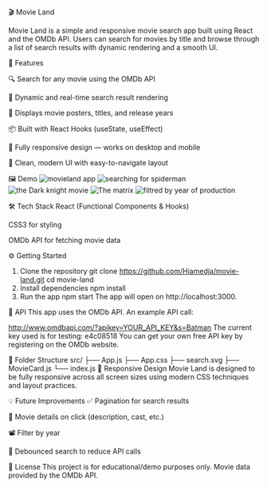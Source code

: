 🎬 Movie Land

Movie Land is a simple and responsive movie search app built using React and the OMDb API. Users can search for movies by title and browse through a list of search results with dynamic rendering and a smooth UI.

🚀 Features

🔍 Search for any movie using the OMDb API

🎥 Dynamic and real-time search result rendering

🧾 Displays movie posters, titles, and release years

📦 Built with React Hooks (useState, useEffect)

📱 Fully responsive design — works on desktop and mobile

🎨 Clean, modern UI with easy-to-navigate layout

🖼️ Demo
![movieland app](https://github.com/user-attachments/assets/37b8bfd6-ce1a-4b46-b02f-42f834516630)
![searching for spiderman ](https://github.com/user-attachments/assets/8b48b9d4-cc37-478f-9c5b-8ba08e4096e6)
![the Dark knight movie](https://github.com/user-attachments/assets/511b99e4-1ccf-4b78-9ba3-63c22d67de24)
![The matrix](https://github.com/user-attachments/assets/04c0462d-f2cb-4e0e-93fc-3784dfe830d7)
![filtred by year of production](https://github.com/user-attachments/assets/05dfa4a3-1df3-4f04-83b6-15aeb826a6dd)


🛠️ Tech Stack
React (Functional Components & Hooks)

CSS3 for styling

OMDb API for fetching movie data

⚙️ Getting Started
1. Clone the repository
git clone https://github.com/Hiamedja/movie-land.git
cd movie-land
2. Install dependencies
npm install
3. Run the app
npm start
The app will open on http://localhost:3000.

🔑 API
This app uses the OMDb API.
An example API call:

http://www.omdbapi.com/?apikey=YOUR_API_KEY&s=Batman
The current key used is for testing: e4c08518
You can get your own free API key by registering on the OMDb website.

📂 Folder Structure
src/
├── App.js
├── App.css
├── search.svg
├── MovieCard.js
└── index.js
📱 Responsive Design
Movie Land is designed to be fully responsive across all screen sizes using modern CSS techniques and layout practices.

💡 Future Improvements
✅ Pagination for search results

🌟 Movie details on click (description, cast, etc.)

📽️ Filter by year

🧠 Debounced search to reduce API calls

📜 License
This project is for educational/demo purposes only.
Movie data provided by the OMDb API.

